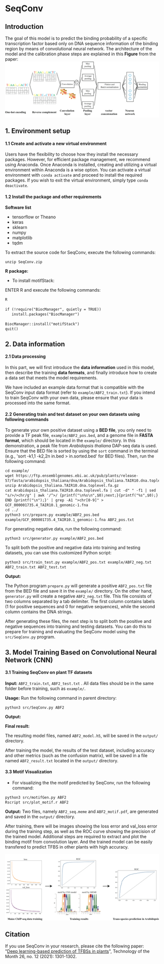 # SeqConv
## Introduction
The goal of this model is to predict the binding probability of a specific transcription factor based only on DNA sequence information of the binding region by means of convolutional neural network. 
The architecture of the model and the calibration phase steps are explained in this **Figure** from the paper:
<img src="Figure1.png">

## 1. Environment setup

#### 1.1 Create and activate a new virtual environment

Users have the flexibility to choose how they install the necessary packages. However, for efficient package management, we recommend using Anaconda. Once Anaconda is installed, creating and utilizing a virtual environment within Anaconda is a wise option. You can activate a virtual environment with `conda activate` and proceed to install the required packages. If you wish to exit the virtual environment, simply type `conda deactivate`. 

#### 1.2 Install the package and other requirements

**Software list**

- tensorflow or Theano   
- keras  
- sklearn  
- numpy  
- matplotlib  
- tqdm  

To extract the source code for SeqConv, execute the following commands:

```
unzip SeqConv.zip
```
    
**R package:**

- To install motifStack:

ENTER R and execute the following commands:  

```
R
 
if (!require("BiocManager", quietly = TRUE))
   install.packages("BiocManager")

BiocManager::install("motifStack")
quit()

```

## 2. Data information

#### 2.1 Data processing

In this part, we will first introduce the **data information** used in this model, then describe the training **data formats**, and finally introduce how to create a data set that meets the model requirements.

We have included an example data format that is compatible with the SeqConv input data format (refer to `example/ABF2_train.txt`). If you intend to train SeqConv with your own data, please ensure that your data is processed into the same format.

#### 2.2 Generating train and test dataset on your own datasets using following commands

To generate your own positive dataset using a **BED file**, you only need to provide a TF peak file, `example/ABF2_pos.bed`, and a genome file in **FASTA format**, which should be located in the `example/` directory. In this demonstration, a peak file from *Arabidopsis thaliana* DAP-seq data is used. Ensure that the BED file is sorted by using the `sort` command in the terminal (e.g., 'sort -k1,1 -k2,2n in.bed > in.sorted.bed' for BED files). Then, run the following command:

```
cd example/
wget https://ftp.ensemblgenomes.ebi.ac.uk/pub/plants/release-57/fasta/arabidopsis_thaliana/dna/Arabidopsis_thaliana.TAIR10.dna.toplevel.fa.gz
unzip Arabidopsis_thaliana.TAIR10.dna.toplevel.fa.gz
cat Arabidopsis_thaliana.TAIR10.dna.toplevel.fa | cut -d" " -f1 | sed "s/>/>chr/g" | awk '/^>/ {printf("\n%s\n",$0);next;}{printf("%s",$0);} END {printf("\n");}' | grep -A1 ">chr[0-9]" >  GCF_000001735.4_TAIR10.1_genomic-1.fna
cd ../
python3 src/prepare.py example/ABF2_pos.bed example/GCF_000001735.4_TAIR10.1_genomic-1.fna ABF2_pos.txt
```
For generating negative data, run the following command:
```
python3 src/generator.py example/ABF2_pos.bed
```
To split both the positive and negative data into training and testing datasets, you can use this customized Python script:
```
python3 src/train_test.py example/ABF2_pos.txt example/ABF2_neg.txt ABF2_train.txt ABF2_test.txt
```
**Output:**

The Python program `prepare.py` will generate a positive `ABF2_pos.txt` file from the BED file and save it in the `example/` directory. On the other hand, `generator.py` will create a negative `ABF2_neg.txt` file. This file consists of two columns separated by a tab delimiter. The first column contains labels (1 for positive sequences and 0 for negative sequences), while the second column contains the DNA strings.

After generating these files, the next step is to split both the positive and negative sequences into training and testing datasets. You can do this to prepare for training and evaluating the SeqConv model using the `src/SeqConv.py` program.

## 3. Model Training Based on Convolutional Neural Network (CNN)

#### 3.1 Training SeqConv on plant TF datasets
**Input:** `ABF2_train.txt`, `ABF2_test.txt` .
All data files should be in the same folder before training, such as `example/`.

**Usage:**
Run the following command in parent directory:

``` 
python3 src/SeqConv.py ABF2 
```
**Output:**

**Final result:** 

The resulting model files, named `ABF2_model.h5`, will be saved in the `output/` directory.

After training the model, the results of the test dataset, including accuracy and other metrics (such as the confusion matrix), will be saved in a file named `ABF2_result.txt` located in the `output/` directory.


#### 3.3 Motif Visualization
- For visualizing the the motif predicted by SeqConv, run the following command:
``` 
python3 src/motifGen.py ABF2
Rscript src/plot_motif.r ABF2
```
**Output:**
Two files, namely `ABF2_seq.meme` and `ABF2_motif.pdf`, are generated and saved in the `output/` directory.

After training, there will be images showing the loss error and val_loss error during the training step, as well as the ROC curve showing the precision of the trained model. Additional steps are required to extract and plot the binding motif from convolution layer. And the trained model can be easily transfered to predict TFBS in other plants with high accuracy.

<img src="Figure2.png">

## Citation

If you use SeqConv in your research, please cite the following paper:</br>
"[Deep learning-based prediction of TFBSs in plants](https://www.cell.com/trends/plant-science/fulltext/S1360-1385(21)00158-8)", Technology of the Month 26, no. 12 (2021): 1301-1302.<br/>
